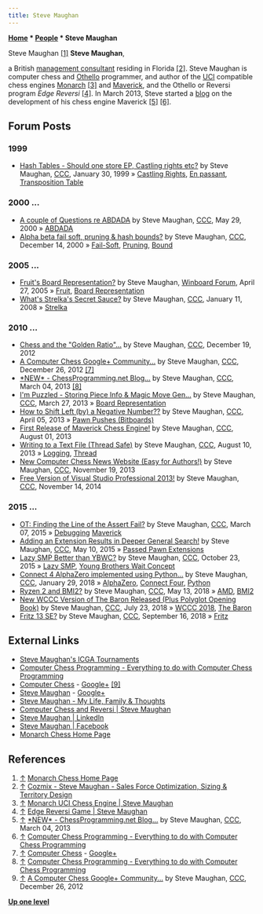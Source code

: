 ```yaml
---
title: Steve Maughan
---
```

**[Home](Home "Home") \* [People](People "People") \* Steve Maughan**



 [](http://www.monarchchess.com/index.html) Steve Maughan <a id="cite-note-1" href="#cite-ref-1">[1]</a> 
**Steve Maughan**,  

a British [management consultant](https://en.wikipedia.org/wiki/Management_consulting) residing in Florida <a id="cite-note-2" href="#cite-ref-2">[2]</a>. 
Steve Maughan is computer chess and [Othello](Othello "Othello") programmer, and author of the [UCI](UCI "UCI") compatible chess engines [Monarch](Monarch "Monarch") <a id="cite-note-3" href="#cite-ref-3">[3]</a> and [Maverick](Maverick "Maverick"), and the Othello or Reversi program *Edge Reversi* <a id="cite-note-4" href="#cite-ref-4">[4]</a>. 
In March 2013, Steve started a [blog](https://en.wikipedia.org/wiki/Blog) on the development of his chess engine Maverick <a id="cite-note-5" href="#cite-ref-5">[5]</a> <a id="cite-note-6" href="#cite-ref-6">[6]</a>. 



## Forum Posts


### 1999


* [Hash Tables - Should one store EP, Castling rights etc?](https://www.stmintz.com/ccc/index.php?id=41612) by Steve Maughan, [CCC](CCC "CCC"), January 30, 1999 » [Castling Rights](Castling_Rights "Castling Rights"), [En passant](En_passant "En passant"), [Transposition Table](Transposition_Table "Transposition Table")


### 2000 ...


* [A couple of Questions re ABDADA](https://www.stmintz.com/ccc/index.php?id=112884) by Steve Maughan, [CCC](CCC "CCC"), May 29, 2000 » [ABDADA](ABDADA "ABDADA")
* [Alpha beta fail soft, pruning & hash bounds?](https://www.stmintz.com/ccc/index.php?id=144854) by Steve Maughan, [CCC](CCC "CCC"), December 14, 2000 » [Fail-Soft](Fail-Soft "Fail-Soft"), [Pruning](Pruning "Pruning"), [Bound](Bound "Bound")


### 2005 ...


* [Fruit's Board Representation?](http://www.open-aurec.com/wbforum/viewtopic.php?f=4&t=2407&p=11195) by Steve Maughan, [Winboard Forum](Computer_Chess_Forums "Computer Chess Forums"), April 27, 2005 » [Fruit](Fruit "Fruit"), [Board Representation](Board_Representation "Board Representation")
* [What's Strelka's Secret Sauce?](http://www.talkchess.com/forum/viewtopic.php?t=18864) by Steve Maughan, [CCC](CCC "CCC"), January 11, 2008 » [Strelka](Strelka "Strelka")


### 2010 ...


* [Chess and the "Golden Ratio"...](http://www.talkchess.com/forum/viewtopic.php?t=46490) by Steve Maughan, [CCC](CCC "CCC"), December 19, 2012
* [A Computer Chess Google+ Community...](http://www.talkchess.com/forum/viewtopic.php?t=46584) by Steve Maughan, [CCC](CCC "CCC"), December 26, 2012 <a id="cite-note-7" href="#cite-ref-7">[7]</a>
* [\*NEW\* - ChessProgramming.net Blog...](http://www.talkchess.com/forum/viewtopic.php?t=47402) by Steve Maughan, [CCC](CCC "CCC"), March 04, 2013 <a id="cite-note-8" href="#cite-ref-8">[8]</a>
* [I'm Puzzled - Storing Piece Info & Magic Move Gen...](http://www.talkchess.com/forum/viewtopic.php?t=47615) by Steve Maughan, [CCC](CCC "CCC"), March 27, 2013 » [Board Representation](Board_Representation "Board Representation")
* [How to Shift Left (by) a Negative Number??](http://www.talkchess.com/forum/viewtopic.php?t=47710) by Steve Maughan, [CCC](CCC "CCC"), April 05, 2013 » [Pawn Pushes (Bitboards)](Pawn_Pushes_(Bitboards) "Pawn Pushes (Bitboards)")
* [First Release of Maverick Chess Engine!](http://www.talkchess.com/forum/viewtopic.php?t=48816) by Steve Maughan, [CCC](CCC "CCC"), August 01, 2013
* [Writing to a Text File (Thread Safe)](http://www.talkchess.com/forum/viewtopic.php?t=48911) by Steve Maughan, [CCC](CCC "CCC"), August 10, 2013 » [Logging](Logging "Logging"), [Thread](Thread "Thread")
* [New Computer Chess News Website (Easy for Authors!)](http://www.talkchess.com/forum/viewtopic.php?t=50140) by Steve Maughan, [CCC](CCC "CCC"), November 19, 2013
* [Free Version of Visual Studio Professional 2013!](http://www.talkchess.com/forum/viewtopic.php?t=54345) by Steve Maughan, [CCC](CCC "CCC"), November 14, 2014


### 2015 ...


* [OT: Finding the Line of the Assert Fail?](http://www.talkchess.com/forum/viewtopic.php?t=55578) by Steve Maughan, [CCC](CCC "CCC"), March 07, 2015 » [Debugging](Debugging "Debugging") [Maverick](Maverick "Maverick")
* [Adding an Extension Results in Deeper General Search!](http://www.talkchess.com/forum/viewtopic.php?t=56311) by Steve Maughan, [CCC](CCC "CCC"), May 10, 2015 » [Passed Pawn Extensions](Passed_Pawn_Extensions "Passed Pawn Extensions")
* [Lazy SMP Better than YBWC?](http://www.talkchess.com/forum/viewtopic.php?t=58031) by Steve Maughan, [CCC](CCC "CCC"), October 23, 2015 » [Lazy SMP](Lazy_SMP "Lazy SMP"), [Young Brothers Wait Concept](Young_Brothers_Wait_Concept "Young Brothers Wait Concept")
* [Connect 4 AlphaZero implemented using Python...](http://www.talkchess.com/forum/viewtopic.php?t=66443) by Steve Maughan, [CCC](CCC "CCC"), January 29, 2018 » [AlphaZero](AlphaZero "AlphaZero"), [Connect Four](Connect_Four "Connect Four"), [Python](Python "Python")
* [Ryzen 2 and BMI2?](http://www.talkchess.com/forum3/viewtopic.php?f=7&t=67432) by Steve Maughan, [CCC](CCC "CCC"), May 13, 2018 » [AMD](AMD "AMD"), [BMI2](BMI2 "BMI2")
* [New WCCC Version of The Baron Released (Plus Polyglot Opening Book)](http://www.talkchess.com/forum3/viewtopic.php?f=2&t=68054) by Steve Maughan, [CCC](CCC "CCC"), July 23, 2018 » [WCCC 2018](WCCC_2018 "WCCC 2018"), [The Baron](The_Baron "The Baron")
* [Fritz 13 SE?](http://www.talkchess.com/forum3/viewtopic.php?f=2&t=68458) by Steve Maughan, [CCC](CCC "CCC"), September 16, 2018 » [Fritz](Fritz "Fritz")


## External Links


* [Steve Maughan's ICGA Tournaments](https://www.game-ai-forum.org/icga-tournaments/person.php?id=829)
* [Computer Chess Programming - Everything to do with Computer Chess Programming](http://www.chessprogramming.net/)
* [Computer Chess](https://plus.google.com/u/0/communities/101137718910567184008) - [Google+](https://en.wikipedia.org/wiki/Google%2B) <a id="cite-note-9" href="#cite-ref-9">[9]</a>
* [Steve Maughan](https://plus.google.com/u/0/100126443521380529189/) - [Google+](https://en.wikipedia.org/wiki/Google%2B)
* [Steve Maughan - My Life, Family & Thoughts](http://www.stevemaughan.com/)
* [Computer Chess and Reversi | Steve Maughan](http://www.stevemaughan.com/chess-reversi/)
* [Steve Maughan | LinkedIn](http://www.linkedin.com/pub/steve-maughan/1/751/8a4)
* [Steve Maughan | Facebook](http://www.facebook.com/steve.maughan)
* [Monarch Chess Home Page](http://www.monarchchess.com/index.html)


## References


1. <a id="cite-ref-1" href="#cite-note-1">↑</a> [Monarch Chess Home Page](http://www.monarchchess.com/index.html)
2. <a id="cite-ref-2" href="#cite-note-2">↑</a> [Cozmix - Steve Maughan - Sales Force Optimization, Sizing & Territory Design](https://www.cozmix.com/steve-maughan/)
3. <a id="cite-ref-3" href="#cite-note-3">↑</a> [Monarch UCI Chess Engine | Steve Maughan](http://www.stevemaughan.com/chess-reversi/monarch-chess/)
4. <a id="cite-ref-4" href="#cite-note-4">↑</a> [Edge Reversi Game | Steve Maughan](http://www.stevemaughan.com/chess-reversi/edge-reversi/)
5. <a id="cite-ref-5" href="#cite-note-5">↑</a> [\*NEW\* - ChessProgramming.net Blog...](http://www.talkchess.com/forum/viewtopic.php?t=47402) by Steve Maughan, [CCC](CCC "CCC"), March 04, 2013
6. <a id="cite-ref-6" href="#cite-note-6">↑</a> [Computer Chess Programming - Everything to do with Computer Chess Programming](http://www.chessprogramming.net/)
7. <a id="cite-ref-7" href="#cite-note-7">↑</a> [Computer Chess](https://plus.google.com/u/0/communities/101137718910567184008) - [Google+](https://en.wikipedia.org/wiki/Google%2B)
8. <a id="cite-ref-8" href="#cite-note-8">↑</a> [Computer Chess Programming - Everything to do with Computer Chess Programming](http://www.chessprogramming.net/)
9. <a id="cite-ref-9" href="#cite-note-9">↑</a> [A Computer Chess Google+ Community...](http://www.talkchess.com/forum/viewtopic.php?t=46584) by Steve Maughan, [CCC](CCC "CCC"), December 26, 2012

**[Up one level](People "People")**







 
